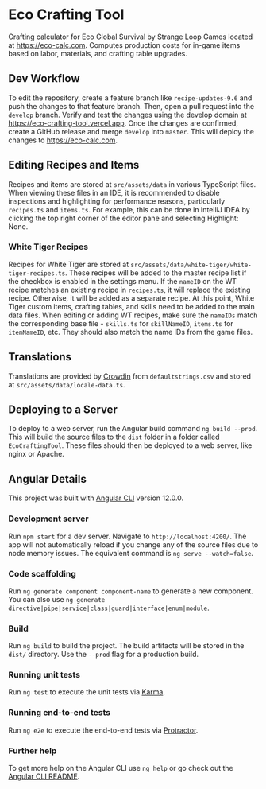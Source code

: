 # Eco Crafting Tool

Crafting calculator for Eco Global Survival by Strange Loop Games located at https://eco-calc.com. Computes production
costs for in-game items based on labor, materials, and crafting table upgrades.

## Dev Workflow
To edit the repository, create a feature branch like `recipe-updates-9.6` and push the changes to that feature branch. Then, open a pull request into the `develop` branch. Verify and test the changes using the develop domain at https://eco-crafting-tool.vercel.app. Once the changes are confirmed, create a GitHub release and merge `develop` into `master`. This will deploy the changes to https://eco-calc.com.

## Editing Recipes and Items

Recipes and items are stored at `src/assets/data` in various TypeScript files. When viewing these files in an IDE, it is recommended to disable inspections and highlighting for performance reasons, particularly `recipes.ts` and `items.ts`. For example, this can be done in IntelliJ IDEA by clicking the top right corner of the editor pane and selecting Highlight: None.

### White Tiger Recipes

Recipes for White Tiger are stored at `src/assets/data/white-tiger/white-tiger-recipes.ts`. These recipes will be added to the master recipe list if the checkbox is enabled in the settings menu. If the `nameID` on the WT recipe matches an existing recipe in `recipes.ts`, it will replace the existing recipe. Otherwise, it will be added as a separate recipe. 
At this point, White Tiger custom items, crafting tables, and skills need to be added to the main data files. 
When editing or adding WT recipes, make sure the `nameIDs` match the corresponding base file - `skills.ts` for `skillNameID`, `items.ts` for `itemNameID`, etc. They should also match the name IDs from the game files.

## Translations

Translations are provided by [Crowdin](https://crowdin.com/project/eco-by-strange-loop-games) from `defaultstrings.csv` and stored at `src/assets/data/locale-data.ts`.

## Deploying to a Server

To deploy to a web server, run the Angular build command `ng build --prod`. This will build the source files to the `dist` folder in a folder called `EcoCraftingTool`. These files should then be deployed to a web server, like nginx or Apache.

## Angular Details

This project was built with [Angular CLI](https://github.com/angular/angular-cli) version 12.0.0.

### Development server

Run `npm start` for a dev server. Navigate to `http://localhost:4200/`. The app will not automatically reload if you change
any of the source files due to node memory issues. The equivalent command is `ng serve --watch=false`.

### Code scaffolding

Run `ng generate component component-name` to generate a new component. You can also
use `ng generate directive|pipe|service|class|guard|interface|enum|module`.

### Build

Run `ng build` to build the project. The build artifacts will be stored in the `dist/` directory. Use the `--prod` flag for a production build.

### Running unit tests

Run `ng test` to execute the unit tests via [Karma](https://karma-runner.github.io).

### Running end-to-end tests

Run `ng e2e` to execute the end-to-end tests via [Protractor](http://www.protractortest.org/).

### Further help

To get more help on the Angular CLI use `ng help` or go check out the [Angular CLI README](https://github.com/angular/angular-cli/blob/master/README.md).

